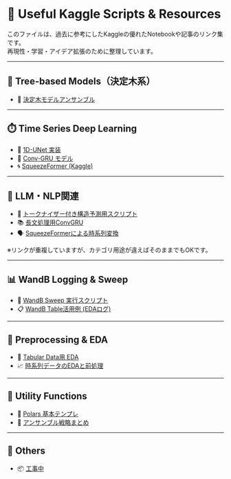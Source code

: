 # 🚀 Useful Kaggle Scripts & Resources

このファイルは、過去に参考にしたKaggleの優れたNotebookや記事のリンク集です。  
再現性・学習・アイデア拡張のために整理しています。

---

## 🌲 Tree-based Models（決定木系）

- 🌳 [決定木モデルアンサンブル](https://github.com/hdbunazawa2020/DSOS2025/blob/main/scripts/100_gradienttree/100_gradienttree.py)

---

## ⏱️ Time Series Deep Learning

- 🧩 [1D-UNet 実装](https://github.com/hdbunazawa2020/Stanford-RNA-3D-Folding/blob/main/models/one_d_unet.py)
- 🔄 [Conv-GRU モデル](https://github.com/hdbunazawa2020/LEAP-AtmosphericPhysicsUsingAI/blob/main/notebook/leap-pytorch-unet_hugedata_convGRU.ipynb)
- 🌀 [SqueezeFormer (Kaggle)](https://www.kaggle.com/code/chumajin/leap-squeezeformer-chumajin)

---

## 🧠 LLM・NLP関連

- 🤖 [トークナイザー付き構造予測用スクリプト](https://github.com/hdbunazawa2020/Stanford-RNA-3D-Folding/blob/main/models/one_d_unet.py)
- 📚 [長文処理用ConvGRU](https://github.com/hdbunazawa2020/LEAP-AtmosphericPhysicsUsingAI/blob/main/notebook/leap-pytorch-unet_hugedata_convGRU.ipynb)
- 🗣️ [SqueezeFormerによる時系列変換](https://www.kaggle.com/code/chumajin/leap-squeezeformer-chumajin)

※リンクが重複していますが、カテゴリ用途が違えばそのままでもOKです。

---

## 📊 WandB Logging & Sweep

- 🧪 [WandB Sweep 実行スクリプト](https://github.com/hdbunazawa2020/Stanford-RNA-3D-Folding/blob/main/scripts/952_train_wandb/952_train_wandb.py)
- 📋 [WandB Table活用例 (EDAログ)](https://github.com/hdbunazawa2020/BirdCLEF_2024/blob/master/notebook/240424_EDA4SoundData_1st.ipynb)

---

## 🧼 Preprocessing & EDA

- 📂 [Tabular Data用 EDA](https://github.com/hdbunazawa2020/DSOW2023summer/tree/main/EDA)
- 📈 [時系列データのEDAと前処理](https://github.com/hdbunazawa2020/Child-Mind-Institute-Problematic-Internet-Use/blob/main/notebook/007_%5BEDA%5Dinvestigate_raw_ts_preprocess_CMIPIU.ipynb)

---

## 🧰 Utility Functions

- 🐻 [Polars 基本テンプレ](https://www.kaggle.com/code/chumajin/chumajin-s-room-polars-basic-ver)
- 🎯 [アンサンブル戦略まとめ](https://github.com/hdbunazawa2020/atmacup19/blob/main/notebook/900_Ensemble.ipynb)

---

## 📁 Others

- 📦 [工事中](https://www.kaggle.com/code/username/fast-load-dataset)